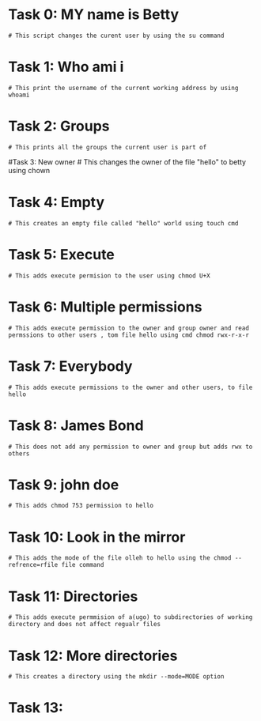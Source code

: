 # Task 0: MY name is Betty
	# This script changes the curent user by using the su command 

# Task 1: Who ami i
	# This print the username of the current working address by using whoami 

# Task 2: Groups
	# This prints all the groups the current user is part of

#Task 3: New owner
	# This changes the owner of the file "hello" to betty using chown

# Task 4: Empty
	# This creates an empty file called "hello" world using touch cmd

# Task 5: Execute
	# This adds execute permision to the user using chmod U+X

# Task 6: Multiple permissions
	# This adds execute permission to the owner and group owner and read permssions to other users , tom file hello using cmd chmod rwx-r-x-r  

# Task 7: Everybody 
	# This adds execute permissions to the owner and other users, to file hello

# Task 8: James Bond
	# This does not add any permission to owner and group but adds rwx to others

# Task 9: john doe
	# This adds chmod 753 permission to hello

# Task 10: Look in the mirror
	# This adds the mode of the file olleh to hello using the chmod --refrence=rfile file command

# Task 11: Directories
	# This adds execute permmision of a(ugo) to subdirectories of working directory and does not affect regualr files

# Task 12: More directories 
	# This creates a directory using the mkdir --mode=MODE option

# Task 13: 
